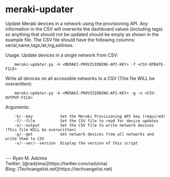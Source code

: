 # meraki-updater
Update Meraki devices in a network using the provisioning API. Any information in the CSV will overwrite the dashboard values (including tags) so anything that should not be updated should be empty as shown in the example file. The CSV file should have the following columns: serial,name,tags,lat,lng,address.

Usage:
  Update devices in a single network from CSV:

        meraki-updater.py -k <MERAKI-PROVISIONING-API-KEY> -f <CSV-UPDATE-FILE>

  Write all devices on all accessible networks to a CSV (This file WILL be overwritten):

        meraki-updater.py -k <MERAKI-PROVISIONING-API-KEY> -g -o <CSV-OUTPUT-FILE>

  Arguments:

        -k/--key            Set the Meraki Provisioning API key (required)
        -f/--file           Set the CSV file to read for device updates
        -o/--output         Set the CSV file to write network devices (This file WILL be overwritten)
        -g/--get            Get network devices from all networks and write them to CSV
        -v/--ver/--version  Display the version of this script

<br />
---
Ryan M. Adzima<br />
Twitter: [@radzima](https://twitter.com/radzima)<br />
Blog: [Techvangelist.net](https://techvangelist.net)<br />
